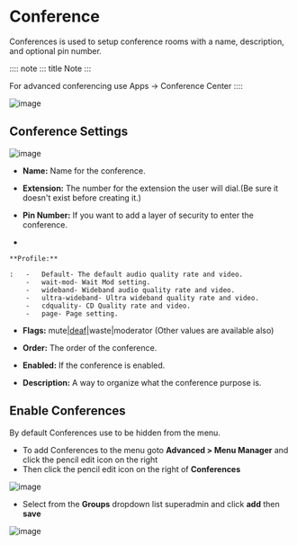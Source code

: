 # Conference

Conferences is used to setup conference rooms with a name, description,
and optional pin number.

:::: note
::: title
Note
:::

For advanced conferencing use Apps -\> Conference Center
::::

![image](../_static/images/applications/conference/fusionpbx_conferences.jpg)

## Conference Settings

![image](../_static/images/applications/conference/fusionpbx_conference_add.jpg)

-   **Name:** Name for the conference.

-   **Extension:** The number for the extension the user will dial.(Be
    sure it doesn\'t exist before creating it.)

-   **Pin Number:** If you want to add a layer of security to enter the
    conference.

-   

    **Profile:**

    :   -   Default- The default audio quality rate and video.
        -   wait-mod- Wait Mod setting.
        -   wideband- Wideband audio quality rate and video.
        -   ultra-wideband- Ultra wideband quality rate and video.
        -   cdquality- CD Quality rate and video.
        -   page- Page setting.

-   **Flags:** mute[\|deaf\|](##SUBST##|deaf|)waste\|moderator (Other
    values are available also)

-   **Order:** The order of the conference.

-   **Enabled:** If the conference is enabled.

-   **Description:** A way to organize what the conference purpose is.

## Enable Conferences

By default Conferences use to be hidden from the menu.

-   To add Conferences to the menu goto **Advanced \> Menu Manager** and
    click the pencil edit icon on the right
-   Then click the pencil edit icon on the right of **Conferences**

![image](../_static/images/fusionpbx_conferences1.jpg)

-   Select from the **Groups** dropdown list superadmin and click
    **add** then **save**

![image](../_static/images/fusionpbx_conferences2.jpg)
